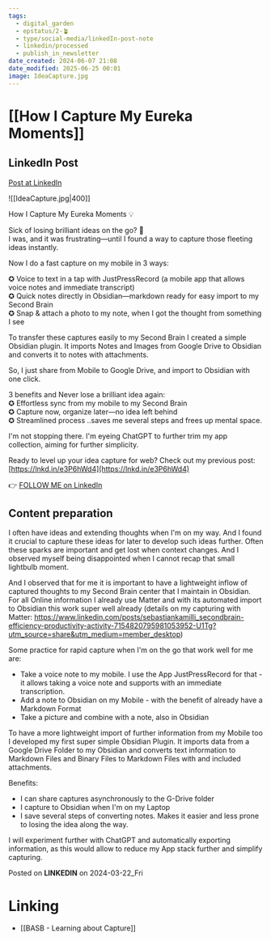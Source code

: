 ```yaml
---
tags:
  - digital_garden
  - epstatus/2-🪴
  - type/social-media/linkedIn-post-note
  - linkedin/processed
  - publish_in_newsletter
date_created: 2024-06-07 21:08
date_modified: 2025-06-25 00:01
image: IdeaCapture.jpg
---
```

# [[How I Capture My Eureka Moments]]

## LinkedIn Post

[Post at LinkedIn](https://www.linkedin.com/posts/sebastiankamilli_how-i-capture-my-eureka-moments-sick-activity-7176857637475483649-FZMn?utm_source=share&utm_medium=member_desktop)

![[IdeaCapture.jpg|400]]

How I Capture My Eureka Moments 💡  
  
Sick of losing brilliant ideas on the go? 🤔  
I was, and it was frustrating—until I found a way to capture those fleeting ideas instantly.  
  
Now I do a fast capture on my mobile in 3 ways:  
  
✪ Voice to text in a tap with JustPressRecord (a mobile app that allows voice notes and immediate transcript)  
✪ Quick notes directly in Obsidian—markdown ready for easy import to my Second Brain  
✪ Snap & attach a photo to my note, when I got the thought from something I see  
  
To transfer these captures easily to my Second Brain I created a simple Obsidian plugin. It imports Notes and Images from Google Drive to Obsidian and converts it to notes with attachments.  
  
So, I just share from Mobile to Google Drive, and import to Obsidian with one click.  
  
3 benefits and Never lose a brilliant idea again:  
✪ Effortless sync from my mobile to my Second Brain  
✪ Capture now, organize later—no idea left behind  
✪ Streamlined process ..saves me several steps and frees up mental space.  

I'm not stopping there. I'm eyeing ChatGPT to further trim my app collection, aiming for further simplicity.  
  
Ready to level up your idea capture for web? Check out my previous post:  
[https://lnkd.in/e3P6hWd4](https://lnkd.in/e3P6hWd4)

👉 [FOLLOW ME on LinkedIn](https://www.linkedin.com/comm/mynetwork/discovery-see-all?usecase=PEOPLE_FOLLOWS&followMember=sebastiankamilli)

## Content preparation

I often have ideas and extending thoughts when I'm on my way. And I found it crucial to capture these ideas for later to develop such ideas further. Often these sparks are important and get lost when context changes. And I observed myself being disappointed when I cannot recap that small lightbulb moment. 

And I observed that for me it is important to have a lightweight inflow of captured thoughts to my Second Brain center that I maintain in Obsidian. For all Online information I already use Matter and with its automated import to Obsidian this work super well already (details on my capturing with Matter: https://www.linkedin.com/posts/sebastiankamilli_secondbrain-efficiency-productivity-activity-7154820795981053952-U1Tg?utm_source=share&utm_medium=member_desktop)

Some practice for rapid capture when I'm on the go that work well for me are:

+ Take a voice note to my mobile. I use the App JustPressRecord for that - it allows taking a voice note and supports with an immediate transcription. 
+ Add a note to Obsidian on my Mobile - with the benefit of already have a Markdown Format
+ Take a picture and combine with a note, also in Obsidian

To have a more lightweight import of further information from my Mobile too I developed my first super simple Obsidian Plugin. It imports data from a Google Drive Folder to my Obsidian and converts text information to Markdown Files and Binary Files to Markdown Files with and included attachments. 

Benefits:
+ I can share captures asynchronously to the G-Drive folder
+ I capture to Obsidian when I'm on my Laptop
+ I save several steps of converting notes. Makes it easier and less prone to losing the idea along the way.

I will experiment further with ChatGPT and automatically exporting information, as this would allow to reduce my App stack further and simplify capturing. 

Posted on **LINKEDIN** on 2024-03-22_Fri

# Linking

+ [[BASB - Learning about Capture]]